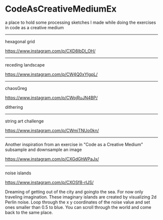 # CodeAsCreativeMediumEx
a place to hold some processing sketches I made while doing the exercises in code as a creative medium

-----
hexagonal grid
 
https://www.instagram.com/p/CXD8IbDl_OH/


----

receding landscape

https://www.instagram.com/p/CW4Q0xYIgpL/


--------

chaosGreg

https://www.instagram.com/p/CWpjRuJN4BP/

dithering  

----------

string art challenge

https://www.instagram.com/p/CWmiTNUo0kn/

------------
Another inspiration from an exercise in "Code as a Creative Medium" subsample and downsample an image 

https://www.instagram.com/p/CXGdGhWPaJx/

-----
noise islands

https://www.instagram.com/p/CXOSf8-rlJS/

Dreaming of getting out of the city and goingto the sea. For now only traveling imagination. These imaginary islands are created by visualizing 2d Perlin noise. Loop through the x y coordinates of the noise value and set ones smaller than 0.5 to blue. You can scroll through the world and come back to the same place.
 

